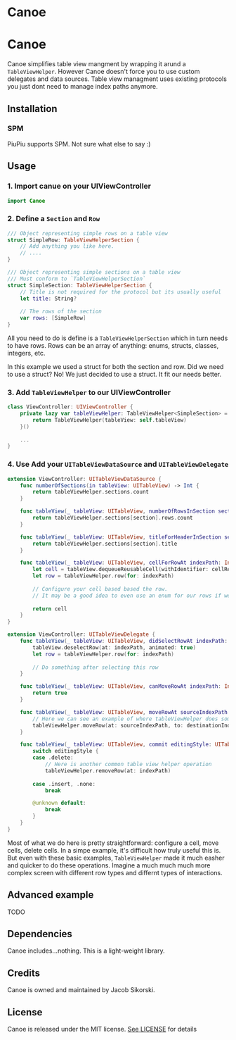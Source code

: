 # Canoe

Canoe
============

Canoe simplifies table view mangment by wrapping it arund a `TableViewHelper`. However Canoe doesn't force you to use custom delegates and data sources. Table view managment uses existing protocols you just dont need to manage index paths anymore.

## Installation

### SPM

PiuPiu supports SPM. Not sure what else to say :)

## Usage

### 1. Import canue on your UIViewController

```swift
import Canoe
```

### 2. Define a `Section` and `Row`

```swift
/// Object representing simple rows on a table view
struct SimpleRow: TableViewHelperSection {
    // Add anything you like here.
    // ....
}

/// Object representing simple sections on a table view
/// Must conform to `TableViewHelperSection`
struct SimpleSection: TableViewHelperSection {
    // Title is not required for the protocol but its usually useful
    let title: String?
    
    // The rows of the section
    var rows: [SimpleRow]
}
```

All you need to do is define is a `TableViewHelperSection` which in turn needs to have rows. Rows can be an array of anything: enums, structs, classes, integers, etc.

In this example we used a struct for both the section and row. Did we need to use a struct? No! We just decided to use a struct. It fit our needs better.

### 3. Add `TableViewHelper` to our UIViewController

```swift
class ViewController: UIViewController {
    private lazy var tableViewHelper: TableViewHelper<SimpleSection> = {
        return TableViewHelper(tableView: self.tableView)
    }()
    
    ...
}
```

### 4. Use Add your `UITableViewDataSource` and `UITableViewDelegate`

```swift
extension ViewController: UITableViewDataSource {
    func numberOfSections(in tableView: UITableView) -> Int {
        return tableViewHelper.sections.count
    }

    func tableView(_ tableView: UITableView, numberOfRowsInSection section: Int) -> Int {
        return tableViewHelper.sections[section].rows.count
    }

    func tableView(_ tableView: UITableView, titleForHeaderInSection section: Int) -> String? {
        return tableViewHelper.sections[section].title
    }

    func tableView(_ tableView: UITableView, cellForRowAt indexPath: IndexPath) -> UITableViewCell {
        let cell = tableView.dequeueReusableCell(withIdentifier: cellReuseIdentifier, for: indexPath)
        let row = tableViewHelper.row(for: indexPath)
        
        // Configure your cell based based the row.
        // It may be a good idea to even use an enum for our rows if we're supporting different types of cells
        
        return cell
    }
}
```

```swift
extension ViewController: UITableViewDelegate {
    func tableView(_ tableView: UITableView, didSelectRowAt indexPath: IndexPath) {
        tableView.deselectRow(at: indexPath, animated: true)
        let row = tableViewHelper.row(for: indexPath)
        
        // Do something after selecting this row
    }

    func tableView(_ tableView: UITableView, canMoveRowAt indexPath: IndexPath) -> Bool {
        return true
    }

    func tableView(_ tableView: UITableView, moveRowAt sourceIndexPath: IndexPath, to destinationIndexPath: IndexPath) {
        // Here we can see an example of where tableViewHelper does some common things for us
        tableViewHelper.moveRow(at: sourceIndexPath, to: destinationIndexPath)
    }

    func tableView(_ tableView: UITableView, commit editingStyle: UITableViewCell.EditingStyle, forRowAt indexPath: IndexPath) {
        switch editingStyle {
        case .delete:
            // Here is another common table view helper operation
            tableViewHelper.removeRow(at: indexPath)
            
        case .insert, .none:
            break

        @unknown default:
            break
        }
    }
}
```

Most of what we do here is pretty straightforward: configure a cell, move cells, delete cells. In a simpe example, it's difficult how truly useful this is. 
But even with these basic examples, `TableViewHelper` made it much easher and quicker to do these operations. 
Imagine a much much much more complex screen with different row types and differnt types of interactions.

## Advanced example
TODO

## Dependencies

Canoe includes...nothing. This is a light-weight library.

## Credits

Canoe is owned and maintained by Jacob Sikorski.

## License

Canoe is released under the MIT license. [See LICENSE](https://github.com/cuba/Canoe/blob/master/LICENSE) for details
